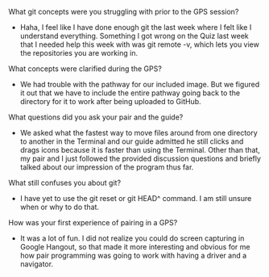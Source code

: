 What git concepts were you struggling with prior to the GPS session?
- Haha, I feel like I have done enough git the last week where I felt like I understand everything.  Something I got wrong on the Quiz last week that I needed help this week with was git remote -v, which lets you view the repositories you are working in.

What concepts were clarified during the GPS?
- We had trouble with the pathway for our included image.  But we figured it out that we have to include the entire pathway going back to the directory for it to work after being uploaded to GitHub.

What questions did you ask your pair and the guide?
- We asked what the fastest way to move files around from one directory to another in the Terminal and our guide admitted he still clicks and drags icons because it is faster than using the Terminal.  Other than that, my pair and I just followed the provided discussion questions and briefly talked about our impression of the program thus far.

What still confuses you about git?
- I have yet to use the git reset or git HEAD^ command.  I am still unsure when or why to do that.

How was your first experience of pairing in a GPS?
- It was a lot of fun.  I did not realize you could do screen capturing in Google Hangout, so that made it more interesting and obvious for me how pair programming was going to work with having a driver and a navigator.